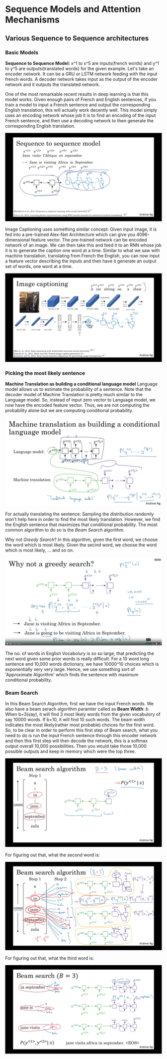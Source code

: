 # Sequence Models and Attention Mechanisms

## Various Sequence to Sequence architectures

### Basic Models

**Sequence to Sequence Model:** x^1 to x^5 are inputs(french words) and y^1 to y^5 are outputs(translated words) for the given example.
Let's take an encoder network. It can be a GRU or LSTM network feeding with the input french words. A decoder network takes input as the output of the encoder network and it outputs the translated network.

One of the most remarkable recent results
in deep learning is that this model works.
Given enough pairs of French and English sentences,
if you train a model to input
a French sentence and
output the corresponding English translation,
this will actually work decently well.
This model simply uses an encoding network whose job it
is to find an encoding of the input French sentence,
and then use a decoding network to then
generate the corresponding English translation. 

![sm1](https://github.com/sharvaree1921/Audio_Controlled_Drone/blob/main/Images/Screenshot%20from%202021-05-29%2006-17-38.png)

Image Captioning uses something similar concept: Given input image, it is fed into a pre-trained Alex-Net Architecture which can give you 4096-dimensional feature vector. The pre-trained network can be encoded network of an image. We can then take this and feed it to an RNN whose job it is to generate the caption one word at a time. Similar to what we saw with machine translation, translating from French the English, you can now input a feature vector describing the inputs and then have it generate an output set of words, one word at a time. 

![sm2](https://github.com/sharvaree1921/Audio_Controlled_Drone/blob/main/Images/Screenshot%20from%202021-05-29%2006-20-48.png)

### Picking the most likely sentence

**Machine Translation as building a conditional language model**
Language model allows us to estimate the probability of a sentence. Note that the decoder model of Machine Translation is pretty much similar to the Language model. So, instead of input zero vector to Language model, we now have the encoded feature vector. Thus, we are not computing the probability alone but we are computing conditional probability.

![pc1](https://github.com/sharvaree1921/Audio_Controlled_Drone/blob/main/Images/Screenshot%20from%202021-05-29%2006-39-08.png)

For actually translating the sentence: Sampling the distribution randomly won't help here in order to find the most likely translation. However, we find the English sentence that maximizes that conditional probability. The most common algorithm to do so is the _Beam Search_ algorithm.

Why not _Greedy Search_? In this algorithm, given the first word, we choose the word which is most likely. Given the secind word, we choose the word which is most likely, ... and so on. 

![pc2](https://github.com/sharvaree1921/Audio_Controlled_Drone/blob/main/Images/Screenshot%20from%202021-05-29%2006-49-58.png)

The no. of words in English Vocabolury is so so large, that predicting the next word given some prior words is really difficult. For a 10 word long sentence and 10,000 words dictionary, we have 10000^10 choices which is exponentially very very large. Hence, we use something sort of 'Approximate Algorithm' which finds the sentence with maximum conditional probability.

### Beam Search

In this Beam Search Algorithm, first we have the input French words. We also have a beam serach algorithm paramter called as **Beam Width**: *b*. When b=3(say), it will find 3 most likely words from the given vocabulory of say 10000 words. If b=10, it will find 10 such words. The beam width indicates the most likely(rather most probable) choices for the first word. 
So, to be clear in order to perform this first step of Beam search,
what you need to do is run the input French sentence through
this encoder network and then this first step will then decode the network,
this is a softmax output overall 10,000 possibilities.
Then you would take those 10,000 possible
outputs and keep in memory which were the top three. 

![bs1](https://github.com/sharvaree1921/Audio_Controlled_Drone/blob/main/Images/Screenshot%20from%202021-05-29%2007-07-35.png)

For figuring out that, what the second word is: 

![bs2](https://github.com/sharvaree1921/Audio_Controlled_Drone/blob/main/Images/Screenshot%20from%202021-05-29%2007-17-01.png)

For figuring out that, what the third word is: 

![bs3](https://github.com/sharvaree1921/Audio_Controlled_Drone/blob/main/Images/Screenshot%20from%202021-05-29%2007-20-59.png)







